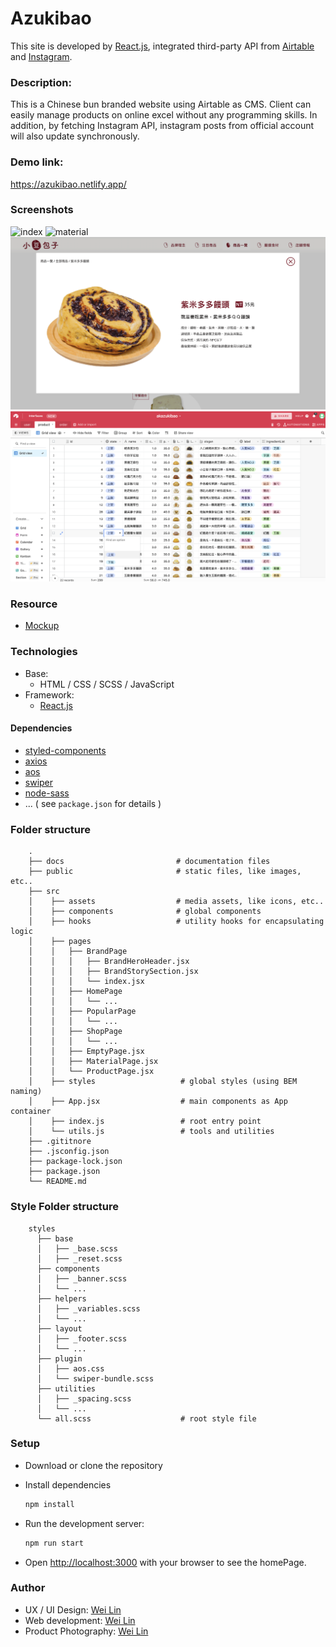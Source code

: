 # Azukibao

This site is developed by [React.js](https://reactjs.org/), integrated third-party API from [Airtable](https://airtable.com/api) and [Instagram](https://developers.facebook.com/docs/instagram-api/).

### Description:

This is a Chinese bun branded website using Airtable as CMS. Client can easily manage products on online excel without any programming skills. In addition, by fetching Instagram API, instagram posts from official account will also update synchronously.

### Demo link:

https://azukibao.netlify.app/

### Screenshots

![index](./docs/index.png)
![material](./docs/material.png)
![modal](./docs/modal.png)
![airtable](./docs/airtable.png)

### Resource

- [Mockup](https://xd.adobe.com/view/4a8d6a5f-8cde-44c6-9019-3c3089f40534-1fde/grid)

### Technologies

- Base:
  - HTML / CSS / SCSS / JavaScript
- Framework:
  - [React.js](https://reactjs.org/)

#### Dependencies

- [styled-components](https://styled-components.com/)
- [axios](https://github.com/axios/axios)
- [aos](https://michalsnik.github.io/aos/)
- [swiper](https://swiperjs.com/)
- [node-sass](https://www.npmjs.com/package/node-sass)
- ... ( see `package.json` for details )

### Folder structure

```
    .
    ├── docs                         # documentation files
    ├── public                       # static files, like images, etc..
    ├── src
    │    ├── assets                  # media assets, like icons, etc..
    │    ├── components              # global components
    │    ├── hooks                   # utility hooks for encapsulating logic
    │    ├── pages
    │    │   ├── BrandPage
    │    │   │   ├── BrandHeroHeader.jsx
    │    │   │   ├── BrandStorySection.jsx
    │    │   │   └── index.jsx
    │    │   ├── HomePage
    │    │   │   └── ...
    │    │   ├── PopularPage
    │    │   │   └── ...
    │    │   ├── ShopPage
    │    │   │   └── ...
    │    │   ├── EmptyPage.jsx
    │    │   ├── MaterialPage.jsx
    │    │   └── ProductPage.jsx
    │    ├── styles                   # global styles (using BEM naming)
    │    ├── App.jsx                  # main components as App container
    │    ├── index.js                 # root entry point
    │    └── utils.js                 # tools and utilities
    ├── .gititnore
    ├── .jsconfig.json
    ├── package-lock.json
    ├── package.json
    └── README.md

```

### Style Folder structure

```
    styles
      ├── base
      │   ├── _base.scss
      │   ├── _reset.scss
      ├── components
      │   ├── _banner.scss
      │   └── ...
      ├── helpers
      │   ├── _variables.scss
      │   └── ...
      ├── layout
      │   ├── _footer.scss
      │   └── ...
      ├── plugin
      │   ├── aos.css
      │   └── swiper-bundle.scss
      ├── utilities
      │   ├── _spacing.scss
      │   └── ...
      └── all.scss                    # root style file

```

### Setup

- Download or clone the repository
- Install dependencies
  ```bash
  npm install
  ```
- Run the development server:

  ```bash
  npm run start
  ```

- Open [http://localhost:3000](http://localhost:3000) with your browser to see the homePage.

### Author

- UX / UI Design: [Wei Lin](https://2021.thef2e.com/users/6296427084285739362)
- Web development: [Wei Lin](https://github.com/WeiLin18)
- Product Photography: [Wei Lin](https://github.com/WeiLin18)
